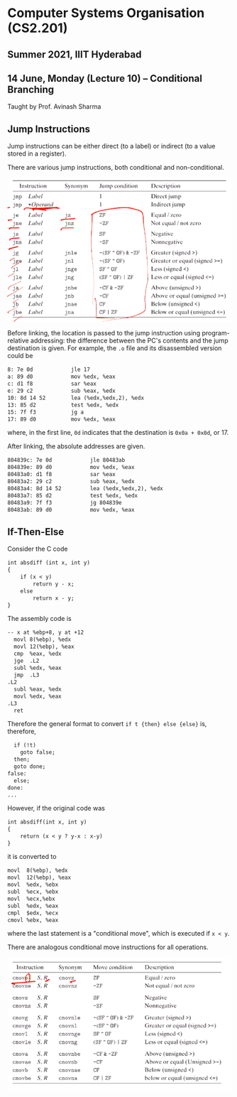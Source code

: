 # Computer Systems Organisation (CS2.201)
## Summer 2021, IIIT Hyderabad
## 14 June, Monday (Lecture 10) – Conditional Branching

Taught by Prof. Avinash Sharma

## Jump Instructions
Jump instructions can be either direct (to a label) or indirect (to a value stored in a register).  

There are various jump instructions, both conditional and non-conditional.

![Jump Instructions](jump.png)

Before linking, the location is passed to the jump instruction using program-relative addressing: the difference between the PC's contents and the jump destination is given. For example, the `.o` file and its disassembled version could be
    
    8: 7e 0d            jle 17
    a: 89 d0            mov %edx, %eax
    c: d1 f8            sar %eax
    e: 29 c2            sub %eax, %edx
    10: 8d 14 52        lea (%edx,%edx,2), %edx
    13: 85 d2           test %edx, %edx
    15: 7f f3           jg a
    17: 89 d0           mov %edx, %eax

where, in the first line, `0d` indicates that the destination is `0x0a + 0x0d`, or 17.  

After linking, the absolute addresses are given.

    804839c: 7e 0d            jle 80483ab
    804839e: 89 d0            mov %edx, %eax
    80483a0: d1 f8            sar %eax
    80483a2: 29 c2            sub %eax, %edx
    80483a4: 8d 14 52         lea (%edx,%edx,2), %edx
    80483a7: 85 d2            test %edx, %edx
    80483a9: 7f f3            jg 804839e
    80483ab: 89 d0            mov %edx, %eax

## If-Then-Else
Consider the C code

    int absdiff (int x, int y)
    {
        if (x < y)
            return y - x;
        else
            return x - y;
    }

The assembly code is
    
    -- x at %ebp+8, y at +12
      movl 8(%ebp), %edx
      movl 12(%ebp), %eax
      cmp  %eax, %edx
      jge  .L2
      subl %edx, %eax
      jmp  .L3
    .L2
      subl %eax, %edx
      movl %edx, %eax
    .L3
      ret

Therefore the general format to convert `if t {then} else {else}` is, therefore,
    
      if (!t)
        goto false;
      then;
      goto done;
    false:
      else;
    done:
    ...

However, if the original code was
    
    int absdiff(int x, int y)
    {
        return (x < y ? y-x : x-y)
    }

it is converted to
    
    movl  8(%ebp), %edx
    movl  12(%ebp), %eax
    movl  %edx, %ebx
    subl  %ecx, %ebx
    movl  %ecx,%ebx
    subl  %edx, %eax
    cmpl  $edx, %ecx
    cmovl %ebx, %eax

where the last statement is a "conditional move", which is executed if `x < y`.  

There are analogous conditional move instructions for all operations.

![Conditional Move Instructions](cmov.png)
